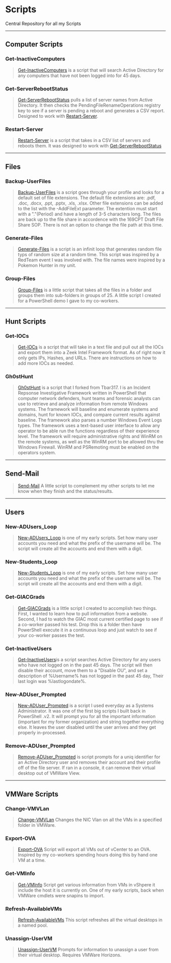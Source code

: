 # Scripts  

Central Repository for all my Scripts  
***

## Computer Scripts  

### Get-InactiveComputers  

>[Get-InactiveComputers](https://github.com/P0w3rChi3f/Get-InactiveComputers) is a script that will search Active Directory for any computers that have not been logged into for 45 days.

### Get-ServerRebootStatus  

>[Get-ServerRebootStatus](https://github.com/P0w3rChi3f/Get-ServerRebootStatus) pulls a list of server names from Active Directory.  It then checks the PendingFileRenameOperations registry key to see if a server is pending a reboot and generates a CSV report.  Designed to work with [Restart-Server](https://github.com/P0w3rChi3f/Restart-Server).  

### Restart-Server  

>[Restart-Server](https://github.com/P0w3rChi3f/Restart-Server) is a script that takes in a CSV list of servers and reboots them.  It was designed to work with [Get-ServerRebootStatus](https://github.com/P0w3rChi3f/Get-ServerRebootStatus)  

***  

## Files

### Backup-UserFiles  

>[Backup-UserFiles](https://github.com/P0w3rChi3f/Backup-UserFiles) is a script goes through your profile and looks for a default set of file extensions.  The default file extensions are: .pdf, .doc, .docx, .ppt, .pptx, .xls, .xlsx. Other file extensions can be added to the list with the -AddFileExt parameter. The extention must start with a "."(Period) and have a length of 3-5 characters long.  The files are back up to the file share in accordence with the 169CPT Draft File Share SOP.  There is not an option to change the file path at this time.  

### Generate-Files  

>[Generate-Files](https://github.com/P0w3rChi3f/Generate-Files) is a script is an infinit loop that generates random file typs of random size at a random time.  This script was inspired by a RedTeam event I was involved with. The file names were inspired by a Pokemon Hunter in my unit.  

### Group-Files  

>[Group-Files](https://github.com/P0w3rChi3f/Group-files) is a little script that takes all the files in a folder and groups them into sub-folders in groups of 25.  A little script I created for a PowerShell demo I gave to my co-workers.  

***  

## Hunt Scripts  

### Get-IOCs  

>[Get-IOCs](https://github.com/P0w3rChi3f/Get-IOCs) is a script that will take in a text file and pull out all the IOCs and export them into a Zeek Intel Framework format.  As of right now it only gets IPs, Hashes, and URLs.  There are instructions on how to add more IOCs as needed.

### Gh0stHunt  

>[Gh0stHunt](https://github.com/P0w3rChi3f/Gh0stHunt) is a script that I forked from Tbar317.  I is an Incident Repsonse Investigative Framework written in PowerShell that computer network defenders, hunt teams and forensic analysts can use to retrieve and analyze information from remote Windows systems. The framework will baseline and enumerate systems and domains, hunt for known IOCs, and compare current results against baseline. The framework also parses a number Windows Event Logs types. The framework uses a text-based user interface to allow any operator to be able run the functions regardless of their experience level. The framework will require administrative rights and WinRM on the remote systems, as well as the WinRM port to be allowed thru the Windows Firewall. WinRM and PSRemoting must be enabled on the operators system.

***  

## Send-Mail  

>[Send-Mail](https://github.com/P0w3rChi3f/Send-Mail) A little script to complement my other scripts to let me know when they finish and the status/results.  

***  

## Users  

### New-ADUsers_Loop  

>[New-ADUsers_Loop](https://github.com/P0w3rChi3f/New-ADUser_Loop) is one of my early scripts.  Set how many user accounts you need and what the prefix of the username will be.  The script will create all the accounts and end them with a digit.  

### New-Students_Loop  

>[New-Students_Loop](https://github.com/P0w3rChi3f/New-Student_Loop) is one of my early scripts.  Set how many user accounts you need and what the prefix of the username will be.  The script will create all the accounts and end them with a digit.  

### Get-GIACGrads  

>[Get-GIACGrads](https://github.com/P0w3rChi3f/Get-GIACGrads) is a little script I created to accomplish two things. First, I wanted to learn how to pull information from a website. Second, I had to watch the GIAC most current certified page to see if a co-worker passed his test. Drop this is a folder then have PowerShell execute it in a continuous loop and just watch to see if your co-worker passes the test.

### Get-InactiveUsers

>[Get-InactiveUsers](https://github.com/P0w3rChi3f/Get-InactiveUsers)is a script searches Active Directory for any users who have not logged on in the past 45 days.  The script will then disable their account, move them to a "Disable OU", and set a description of %Username% has not logged in the past 45 day, Their last login was %lastlogondate%.  

### New-ADUser_Prompted  

>[New-ADUser_Prompted](https://github.com/P0w3rChi3f/New-ADUser_Prompted) is a script I used everyday as a Systems Administrator.  It was one of the first big scripts I built back in PowerShell .v2.  It will prompt you for all the important information (important for my former organization) and string together everything else.  It leaves the user disabled until the user arrives and they get properly in-processed.  

### Remove-ADUser_Prompted  

>[Remove-ADUser_Prompted](https://github.com/P0w3rChi3f/Remove-ADUser_Prompted) is script prompts for a uniq identifier for an Active Directory user and removes their account and their profile off of the file server.  If ran in a console, it can remove their virtual desktop out of VMWare View.  

***  

## VMWare Scripts  

### Change-VMVLan  

>[Change-VMVLan](https://github.com/P0w3rChi3f/Change-VMVlan) Changes the NIC Vlan on all the VMs in a specified folder in VMWare.  

### Export-OVA  

>[Export-OVA](https://github.com/P0w3rChi3f/Export-OVA) Script will export all VMs out of vCenter to an OVA.  Inspired by my co-workers spending hours doing this by hand one VM at a time.  

### Get-VMInfo  

>[Get-VMInfo](https://github.com/P0w3rChi3f/Get-VMInfo) Script get various information from VMs in vShpere it include the host it is currently on.  One of my early scripts, back when VMWare cmdlets were snapins to import.  

### Refresh-AvailableVMs  

>[Refresh-AvailableVMs](https://github.com/P0w3rChi3f/Refresh-AvailableVMs) This script refreshes all the virtual desktops in a named pool.

### Unassign-UserVM  

>[Unassign-UserVM](https://github.com/P0w3rChi3f/Unassign-UserVM) Prompts for information to unassign a user from their virtual desktop.  Requires VMWare Horizons.  
